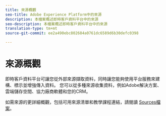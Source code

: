 ```yaml
---
title: 來源概觀
seo-title: Adobe Experience Platform中的來源
description: 本檔案概述即時客戶資料平台中的來源
seo-description: 本檔案概述即時客戶資料平台中的來源
translation-type: tm+mt
source-git-commit: ee2a490ebc802684a0761dc6589d6b30defc0398

---
```



# 來源概觀

即時客戶資料平台可讓您從外部來源擷取資料，同時讓您能夠使用平台服務來建構、標示並增強傳入資料。 您可以從多種來源收集資料，例如Adobe解決方案、雲端儲存空間、協力廠商軟體和您的CRM。

如需來源的更詳細概觀，包括可用來源清單和教學課程連結，請閱讀 [Sources檔案](../../source-connectors/home.md)。